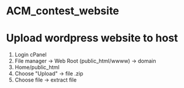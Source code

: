 # ACM_contest_website

# Upload wordpress website to host
1. Login cPanel
2. File manager -> Web Root (public_html/wwww) -> domain
1. Home/public_html
2. Choose "Upload" -> file .zip
3. Choose file -> extract file

